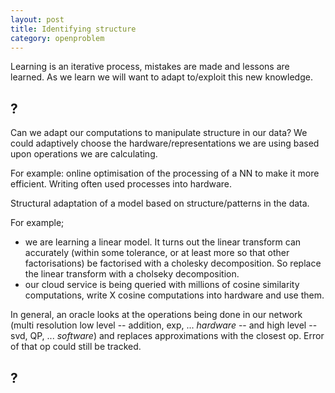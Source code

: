 ```yaml
---
layout: post
title: Identifying structure
category: openproblem
---
```


Learning is an iterative process, mistakes are made and lessons are learned. As we learn we will want to adapt to/exploit this new knowledge.

## ?

Can we adapt our computations to manipulate structure in our data?
We could adaptively choose the hardware/representations we are using based upon operations we are calculating.

For example: online optimisation of the processing of a NN to make it more efficient. Writing often used processes into hardware.

Structural adaptation of a model based on structure/patterns in the data.

For example;

* we are learning a linear model. It turns out the linear transform can accurately (within some tolerance, or at least more so that other factorisations) be factorised with a cholesky decomposition. So replace the linear transform with a cholseky decomposition.
* our cloud service is being queried with millions of cosine similarity computations, write X cosine computations into hardware and use them.

<!-- Problem this runs into is 'over' specialisation? What if we were wrong? How can we undo the decision? -->

In general, an oracle looks at the operations being done in our network (multi resolution low level -- addition, exp, ... _hardware_ -- and high level -- svd, QP, ... _software_) and replaces approximations with the closest op. Error of that op could still be tracked.

## ?
